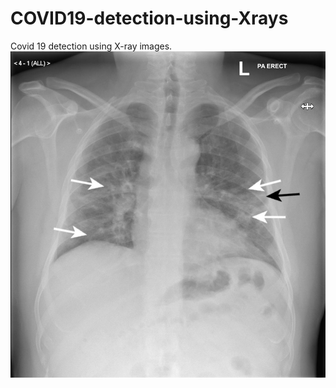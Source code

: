 # COVID19-detection-using-Xrays
Covid 19 detection using X-ray images.  ![Infected](/result_images/xray_infected.jpg)
